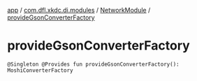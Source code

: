 [app](../../index.md) / [com.dfl.xkdc.di.modules](../index.md) / [NetworkModule](index.md) / [provideGsonConverterFactory](./provide-gson-converter-factory.md)

# provideGsonConverterFactory

`@Singleton @Provides fun provideGsonConverterFactory(): MoshiConverterFactory`
